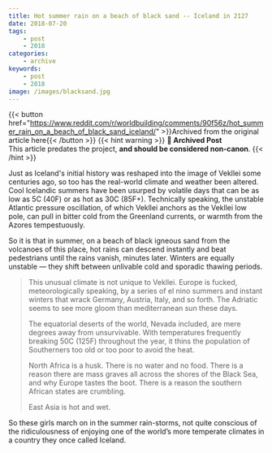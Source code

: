 ```yaml
---
title: Hot summer rain on a beach of black sand -- Iceland in 2127
date: 2018-07-20
tags:
    - post
    - 2018
categories:
    - archive
keywords:
    - post
    - 2018
image: /images/blacksand.jpg
---
```

{{< button href="https://www.reddit.com/r/worldbuilding/comments/90f56z/hot_summer_rain_on_a_beach_of_black_sand_iceland/" >}}Archived from the original article here{{< /button >}}
{{< hint warning >}}
**🌸 Archived Post**  
This article predates the project, **and should be considered non-canon**.
{{< /hint >}}

Just as Iceland's initial history was reshaped into the image of Vekllei some centuries ago, so too has the real-world climate and weather been altered. Cool Icelandic summers have been usurped by volatile days that can be as low as 5C (40F) or as hot as 30C (85F+). Technically speaking, the unstable Atlantic pressure oscillation, of which Vekllei anchors as the Vekllei low pole, can pull in bitter cold from the Greenland currents, or warmth from the Azores tempestuously.

So it is that in summer, on a beach of black igneous sand from the volcanoes of this place, hot rains can descend instantly and beat pedestrians until the rains vanish, minutes later. Winters are equally unstable  —  they shift between unlivable cold and sporadic thawing periods.

>This unusual climate is not unique to Vekllei. Europe is fucked, meteorologically speaking, by a series of el nino summers and instant winters that wrack Germany, Austria, Italy, and so forth. The Adriatic seems to see more gloom than mediterranean sun these days.  
>  
>The equatorial deserts of the world, Nevada included, are mere degrees away from unsurvivable. With temperatures frequently breaking 50C (125F) throughout the year, it thins the population of Southerners too old or too poor to avoid the heat.  
>  
>North Africa is a husk. There is no water and no food. There is a reason there are mass graves all across the shores of the Black Sea, and why Europe tastes the boot. There is a reason the southern African states are crumbling.  
>  
>East Asia is hot and wet.

So these girls march on in the summer rain-storms, not quite conscious of the ridiculousness of enjoying one of the world’s more temperate climates in a country they once called Iceland.
